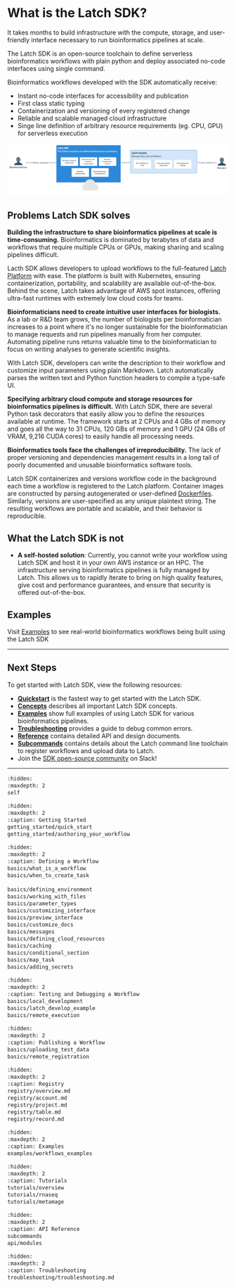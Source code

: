 # What is the Latch SDK?

It takes months to build infrastructure with the compute, storage, and user-friendly interface necessary to run bioinformatics pipelines at scale.

The Latch SDK is an open-source toolchain to define serverless bioinformatics workflows with plain python and deploy associated no-code interfaces using single command.

Bioinformatics workflows developed with the SDK automatically receive:

- Instant no-code interfaces for accessibility and publication
- First class static typing
- Containerization and versioning of every registered change
- Reliable and scalable managed cloud infrastructure
- Singe line definition of arbitrary resource requirements (eg. CPU, GPU) for serverless execution

![SDK Overview](./assets/sdk-intro.png)

## Problems Latch SDK solves

**Building the infrastructure to share bioinformatics pipelines at scale is time-consuming.** Bioinformatics is dominated by terabytes of data and workflows that require multiple CPUs or GPUs, making sharing and scaling pipelines difficult.

Lacth SDK allows developers to upload workflows to the full-featured [Latch Platform](https://console.ligma.ai) with ease. The platform is built with Kubernetes, ensuring containerization, portability, and scalability are available out-of-the-box. Behind the scene, Latch takes advantage of AWS spot instances, offering ultra-fast runtimes with extremely low cloud costs for teams.

**Bioinformaticians need to create intuitive user interfaces for biologists.** As a lab or R&D team grows, the number of biologists per bioinformatician increases to a point where it's no longer sustainable for the bioinformatician to manage requests and run pipelines manually from her computer. Automating pipeline runs returns valuable time to the bioinformatician to focus on writing analyses to generate scientific insights.

With Latch SDK, developers can write the description to their workflow and customize input parameters using plain Markdown. Latch automatically parses the written text and Python function headers to compile a type-safe UI.

**Specifying arbitrary cloud compute and storage resources for bioinformatics pipelines is difficult.** With Latch SDK, there are several Python task decorators that easily allow you to define the resources available at runtime. The framework starts at 2 CPUs and 4 GBs of memory and goes all the way to 31 CPUs, 120 GBs of memory and 1 GPU (24 GBs of VRAM, 9,216 CUDA cores) to easily handle all processing needs.

**Bioinformatics tools face the challenges of irreproducibility.** The lack of proper versioning and dependencies management results in a long tail of poorly documented and unusable bioinformatics software tools.

Latch SDK containerizes and versions workflow code in the background each time a workflow is registered to the Latch platform. Container images are constructed by parsing autogenerated or user-defined [Dockerfiles](https://docs.docker.com/engine/reference/builder/). Similarly, versions are user-specified as any unique plaintext string. The resulting workflows are portable and scalable, and their behavior is reproducible.

## What the Latch SDK is not

- **A self-hosted solution**: Currently, you cannot write your workflow using Latch SDK and host it in your own AWS instance or an HPC. The infrastructure serving bioinformatics pipelines is fully managed by Latch. This allows us to rapidly iterate to bring on high quality features, give cost and performance guarantees, and ensure that security is offered out-of-the-box.

## Examples

Visit [Examples](../examples/workflows_examples.md) to see real-world bioinformatics workflows being built using the Latch SDK

---

## Next Steps

To get started with Latch SDK, view the following resources:

- **[Quickstart](./getting_started/quick_start.md)** is the fastest way to get started with the Latch SDK.
- **[Concepts](./basics/what_is_a_workflow.md)** describes all important Latch SDK concepts.
- **[Examples](./examples/workflows_examples.md)** show full examples of using Latch SDK for various bioinformatics pipelines.
- **[Troubleshooting](./troubleshooting/troubleshooting)** provides a guide to debug common errors.
- **[Reference](./api/modules.rst)** contains detailed API and design documents.
- **[Subcommands](./subcommands.md)** contains details about the Latch command line toolchain to register workflows and upload data to Latch.
- Join the <a href="https://forms.gle/sCjr8tdjzx5HjVW27" target="_blank">SDK open-source community</a> on Slack!

---

```{toctree}
:hidden:
:maxdepth: 2
self
```

```{toctree}
:hidden:
:maxdepth: 2
:caption: Getting Started
getting_started/quick_start
getting_started/authoring_your_workflow
```

```{toctree}
:hidden:
:maxdepth: 2
:caption: Defining a Workflow
basics/what_is_a_workflow
basics/when_to_create_task

basics/defining_environment
basics/working_with_files
basics/parameter_types
basics/customizing_interface
basics/preview_interface
basics/customize_docs
basics/messages
basics/defining_cloud_resources
basics/caching
basics/conditional_section
basics/map_task
basics/adding_secrets
```

```{toctree}
:hidden:
:maxdepth: 2
:caption: Testing and Debugging a Workflow
basics/local_development
basics/latch_develop_example
basics/remote_execution
```

```{toctree}
:hidden:
:maxdepth: 2
:caption: Publishing a Workflow
basics/uploading_test_data
basics/remote_registration
```

```{toctree}
:hidden:
:maxdepth: 2
:caption: Registry
registry/overview.md
registry/account.md
registry/project.md
registry/table.md
registry/record.md
```

```{toctree}
:hidden:
:maxdepth: 2
:caption: Examples
examples/workflows_examples
```

```{toctree}
:hidden:
:maxdepth: 2
:caption: Tutorials
tutorials/overview
tutorials/rnaseq
tutorials/metamage
```

```{toctree}
:hidden:
:maxdepth: 2
:caption: API Reference
subcommands
api/modules
```

```{toctree}
:hidden:
:maxdepth: 2
:caption: Troubleshooting
troubleshooting/troubleshooting.md
```
